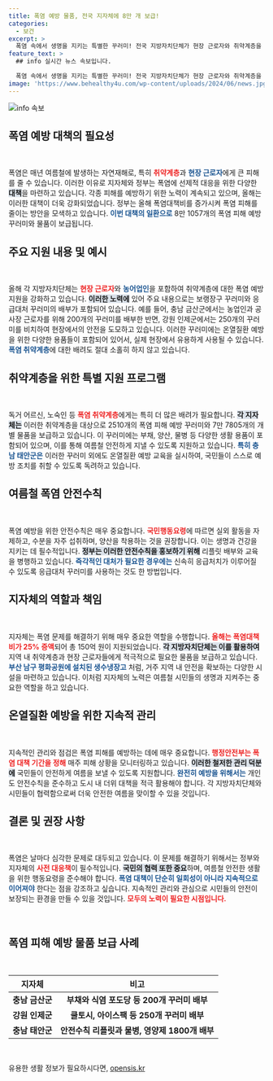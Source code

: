 ```yaml
---
title: 폭염 예방 물품, 전국 지자체에 8만 개 보급!
categories:
  - 보건
excerpt: >
  폭염 속에서 생명을 지키는 특별한 꾸러미! 전국 지방자치단체가 현장 근로자와 취약계층을 위해 8만 개의 폭염 예방 물품을 보급합니다. 이제는 더 이상 폭염에 두려워하지 마세요!
feature_text: >
  ## info 실시간 뉴스 속보입니다.

  폭염 속에서 생명을 지키는 특별한 꾸러미! 전국 지방자치단체가 현장 근로자와 취약계층을 위해 8만 개의 폭염 예방 물품을 보급합니다. 이제는 더 이상 폭염에 두려워하지 마세요!
image: 'https://www.behealthy4u.com/wp-content/uploads/2024/06/news.jpg'
---
```


<p><img src="https://www.behealthy4u.com/wp-content/uploads/2024/06/news.jpg" alt="info 속보" /></p>

<h2 data-ke-size="size26">폭염 예방 대책의 필요성</h2>

<p data-ke-size="size16">&nbsp;</p>

<p>폭염은 매년 여름철에 발생하는 자연재해로, 특히 <b><span style="color: #ee2323;">취약계층</span></b>과 <b><span style="color: #1a5490;">현장 근로자</span></b>에게 큰 피해를 줄 수 있습니다. 이러한 이유로 지자체와 정부는 폭염에 선제적 대응을 위한 다양한 <b><span style="background-color: #21538527;">대책</span></b>을 마련하고 있습니다. 각종 피해를 예방하기 위한 노력이 계속되고 있으며, 올해는 이러한 대책이 더욱 강화되었습니다. 정부는 올해 폭염대책비를 증가시켜 폭염 피해를 줄이는 방안을 모색하고 있습니다. <b><span style="color: #1a5490;">이번 대책의 일환으로</span></b> 8만 1057개의 폭염 피해 예방 꾸러미와 물품이 보급됩니다.</p></p>

<h2 data-ke-size="size26">주요 지원 내용 및 예시</h2>

<p data-ke-size="size16">&nbsp;</p>

<p>올해 각 지방자치단체는 <b><span style="color: #ee2323;">현장 근로자</span></b>와 <b><span style="color: #1a5490;">농어업인</span></b>을 포함하여 취약계층에 대한 폭염 예방 지원을 강화하고 있습니다. <b><span style="background-color: #21538527;">이러한 노력에</span></b> 있어 주요 내용으로는 보랭장구 꾸러미와 응급대처 꾸러미의 배부가 포함되어 있습니다. 예를 들어, 충남 금산군에서는 농업인과 공사장 근로자를 위해 200개의 꾸러미를 배부한 반면, 강원 인제군에서는 250개의 꾸러미를 비치하여 현장에서의 안전을 도모하고 있습니다. 이러한 꾸러미에는 온열질환 예방을 위한 다양한 용품들이 포함되어 있어서, 실제 현장에서 유용하게 사용될 수 있습니다. <b><span style="color: #1a5490;">폭염 취약계층</span></b>에 대한 배려도 절대 소홀히 하지 않고 있습니다.</p></p>

<h2 data-ke-size="size26">취약계층을 위한 특별 지원 프로그램</h2>

<p data-ke-size="size16">&nbsp;</p>

<p>독거 어르신, 노숙인 등 <b><span style="color: #ee2323;">폭염 취약계층</span></b>에게는 특히 더 많은 배려가 필요합니다. <b><span style="background-color: #21538527;">각 지자체는</span></b> 이러한 취약계층을 대상으로 2510개의 폭염 피해 예방 꾸러미와 7만 7805개의 개별 물품을 보급하고 있습니다. 이 꾸러미에는 부채, 양산, 물병 등 다양한 생활 용품이 포함되어 있으며, 이를 통해 여름철 안전하게 지낼 수 있도록 지원하고 있습니다. <b><span style="color: #1a5490;">특히 충남 태안군은</span></b> 이러한 꾸러미 외에도 온열질환 예방 교육을 실시하여, 국민들이 스스로 예방 조치를 취할 수 있도록 독려하고 있습니다.</p></p>

<h2 data-ke-size="size26">여름철 폭염 안전수칙</h2>

<p data-ke-size="size16">&nbsp;</p>

<p>폭염 예방을 위한 안전수칙은 매우 중요합니다. <b><span style="color: #ee2323;">국민행동요령</span></b>에 따르면 실외 활동을 자제하고, 수분을 자주 섭취하며, 양산을 착용하는 것을 권장합니다. 이는 생명과 건강을 지키는 데 필수적입니다. <b><span style="background-color: #21538527;">정부는 이러한 안전수칙을 홍보하기 위해</span></b> 리플릿 배부와 교육을 병행하고 있습니다. <b><span style="color: #1a5490;">즉각적인 대처가 필요한 경우에는</span></b> 신속히 응급처치가 이루어질 수 있도록 응급대처 꾸러미를 사용하는 것도 한 방법입니다.</p></p>

<h2 data-ke-size="size26">지자체의 역할과 책임</h2>

<p data-ke-size="size16">&nbsp;</p>

<p>지자체는 폭염 문제를 해결하기 위해 매우 중요한 역할을 수행합니다. <b><span style="color: #ee2323;">올해는 폭염대책비가 25% 증액</span></b>되어 총 150억 원이 지원되었습니다. <b><span style="background-color: #21538527;">각 지방자치단체는 이를 활용하여</span></b> 지역 내 취약계층과 현장 근로자들에게 적극적으로 필요한 물품을 보급하고 있습니다. <b><span style="color: #1a5490;">부산 남구 평화공원에 설치된 생수냉장고</span></b> 처럼, 거주 지역 내 안전을 확보하는 다양한 시설을 마련하고 있습니다. 이처럼 지자체의 노력은 여름철 시민들의 생명과 지켜주는 중요한 역할을 하고 있습니다.</p></p>

<h2 data-ke-size="size26">온열질환 예방을 위한 지속적 관리</h2>

<p data-ke-size="size16">&nbsp;</p>

<p>지속적인 관리와 점검은 폭염 피해를 예방하는 데에 매우 중요합니다. <b><span style="color: #ee2323;">행정안전부는 폭염 대책 기간을 정해</span></b> 매주 피해 상황을 모니터링하고 있습니다. <b><span style="background-color: #21538527;">이러한 철저한 관리 덕분에</span></b> 국민들이 안전하게 여름을 보낼 수 있도록 지원합니다. <b><span style="color: #1a5490;">완전히 예방을 위해서는</span></b> 개인도 안전수칙을 준수하고 도시 내 더위 대책을 적극 활용해야 합니다. 각 지방자치단체와 시민들이 협력함으로써 더욱 안전한 여름을 맞이할 수 있을 것입니다.</p></p>

<h2 data-ke-size="size26">결론 및 권장 사항</h2>

<p data-ke-size="size16">&nbsp;</p>

<p>폭염은 날마다 심각한 문제로 대두되고 있습니다. 이 문제를 해결하기 위해서는 정부와 지자체의 <b><span style="color: #ee2323;">사전 대응책</span></b>이 필수적입니다. <b><span style="background-color: #21538527;">국민의 협력 또한 중요</span></b>하며, 여름철 안전한 생활을 위한 행동요령을 준수해야 합니다. <b><span style="color: #1a5490;">폭염 대책이 단순히 일회성이 아니라 지속적으로 이어져야</span></b> 한다는 점을 강조하고 싶습니다. 지속적인 관리와 관심으로 시민들의 안전이 보장되는 환경을 만들 수 있을 것입니다. <b><span style="color: #ee2323;">모두의 노력이 필요한 시점입니다.</span></b></p></p>

<p data-ke-size="size16">&nbsp;</p>

<h2 data-ke-size="size26">폭염 피해 예방 물품 보급 사례</h2>

<p data-ke-size="size16">&nbsp;</p>

<table style="width: 100%;">
    <thead>
        <tr>
            <th>지자체</th>
            <th>비고</th>
        </tr>
    </thead>
    <tbody>
        <tr>
            <td style="text-align: center; height: 17px;"><b>충남 금산군</b></td>
            <td style="text-align: center; height: 17px;"><b>부채와 식염 포도당 등 200개 꾸러미 배부</b></td>
        </tr>
        <tr>
            <td style="text-align: center; height: 17px;"><b>강원 인제군</b></td>
            <td style="text-align: center; height: 17px;"><b>쿨토시, 아이스팩 등 250개 꾸러미 배부</b></td>
        </tr>
        <tr>
            <td style="text-align: center; height: 17px;"><b>충남 태안군</b></td>
            <td style="text-align: center; height: 17px;"><b>안전수칙 리플릿과 물병, 영양제 1800개 배부</b></td>
        </tr>
    </tbody>
</table>

<p data-ke-size="size16">&nbsp;</p>
유용한 생활 정보가 필요하시다면, <a href="https://opensis.kr" rel="dofollow">opensis.kr</a>



